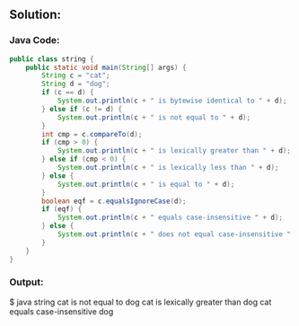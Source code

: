 ## Solution:
### Java Code:
```java
public class string {
    public static void main(String[] args) {
        String c = "cat";
        String d = "dog";
        if (c == d) {
            System.out.println(c + " is bytewise identical to " + d);
        } else if (c != d) {
            System.out.println(c + " is not equal to " + d);
        }
        int cmp = c.compareTo(d);
        if (cmp > 0) {
            System.out.println(c + " is lexically greater than " + d);
        } else if (cmp < 0) {
            System.out.println(c + " is lexically less than " + d);
        } else {
            System.out.println(c + " is equal to " + d);
        }
        boolean eqf = c.equalsIgnoreCase(d);
        if (eqf) {
            System.out.println(c + " equals case-insensitive " + d);
        } else {
            System.out.println(c + " does not equal case-insensitive " + d);
        }
    }
}
```
### Output:

$ java string
cat is not equal to dog
cat is lexically greater than dog
cat equals case-insensitive dog
